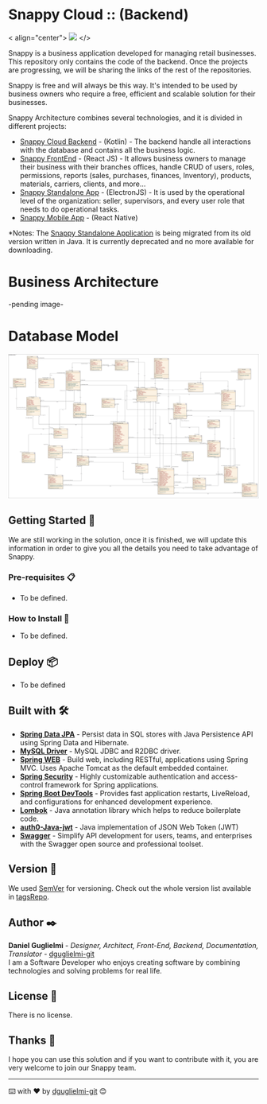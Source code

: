 
# Snappy Cloud :: (Backend)
< align="center">
  <img alignt="center" src="https://res.cloudinary.com/littleamsterdam/image/upload/v1628970740/github/Logo_small_xs0jj8.png">
</>

Snappy is a business application developed for managing retail businesses. This repository only contains the code of the backend.
Once the projects are progressing, we will be sharing the links of the rest of the repositories.

Snappy is free and will always be this way. It's intended to be used by business owners who require a free, efficient and scalable solution for their businesses. 

Snappy Architecture combines several technologies, and it is divided in different projects:
* [Snappy Cloud Backend](#) - (Kotlin) - The backend handle all interactions with the database and contains all the business logic.
* [Snappy FrontEnd](#) - (React JS) - It allows business owners to manage their business with their branches offices, handle CRUD of users, roles, permissions, reports (sales, purchases, finances, Inventory), products, materials, carriers, clients, and more... 
* [Snappy Standalone App](#) - (ElectronJS) - It is used by the operational level of the organization: seller, supervisors, and every user role that needs to do operational tasks.
* [Snappy Mobile App](#) - (React Native)

*Notes: The [Snappy Standalone Application](#) is being migrated from its old version written in Java. It is currently deprecated and no more available for downloading.

# Business Architecture
-pending image-

# Database Model
![Architecture](./diagramModel.png)

## Getting Started 🚀

We are still working in the solution, once it is finished, we will update this information in order to give you all the details you need to take advantage of Snappy.


### Pre-requisites 📋
 * To be defined.
### How to Install 🔧
 * To be defined.

## Deploy 📦
 * To be defined


## Built with 🛠️


* [<b>Spring Data JPA</b>](https://spring.io/projects/spring-data-jpa) - Persist data in SQL stores with Java Persistence API using Spring Data and Hibernate.
* [<b>MySQL Driver</b>](https://spring.io/guides/gs/accessing-data-mysql/) - MySQL JDBC and R2DBC driver.
* [<b>Spring WEB</b>](https://spring.io/guides/gs/spring-boot/) - Build web, including RESTful, applications using Spring MVC. Uses Apache Tomcat as the default
  embedded container.
* [<b>Spring Security</b>](https://spring.io/projects/spring-security) - Highly customizable authentication and access-control framework for Spring applications.
* [<b>Spring Boot DevTools</b>](https://docs.spring.io/spring-boot/docs/current/reference/html/using.html) - Provides fast application restarts, LiveReload, and configurations for enhanced
  development experience.
* [<b>Lombok</b>](https://projectlombok.org/) - Java annotation library which helps to reduce boilerplate code.
* [<b>auth0-Java-jwt</b>](https://mvnrepository.com/artifact/com.auth0/java-jwt/3.18.1) - Java implementation of JSON Web Token (JWT)
* [<b>Swagger</b>](https://mvnrepository.com/artifact/io.springfox/springfox-swagger2) - Simplify API development for users, teams, and enterprises with the Swagger open source and professional toolset.


## Version 📌

We used [SemVer](http://semver.org/) for versioning. Check out the whole version list available in [tagsRepo](https://github.com/dguglielmi-git/snappycloud-backend/tags).


## Author ✒️

**Daniel Guglielmi** - *Designer, Architect, Front-End, Backend, Documentation, Translator* - [dguglielmi-git](https://github.com/dguglielmi-git)
\
I am a Software Developer who enjoys creating software by combining technologies and solving problems for real life.


## License 📄

There is no license.

## Thanks 🎁

I hope you can use this solution and if you want to contribute with it, you are very welcome to join our Snappy team.



---
⌨️ with ❤️ by [dguglielmi-git](https://github.com/dguglielmi-git) 😊
